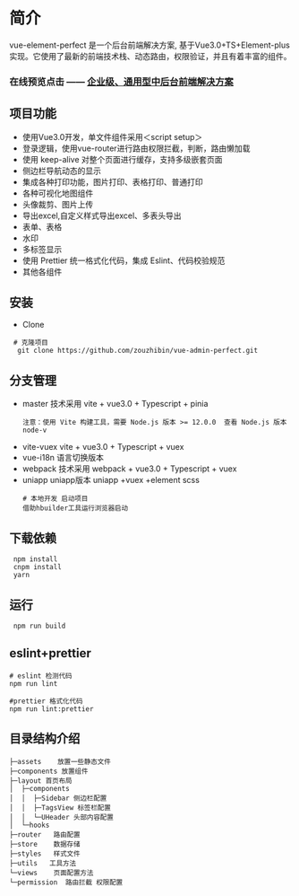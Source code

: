 # 简介
vue-element-perfect 是一个后台前端解决方案, 基于Vue3.0+TS+Element-plus实现。它使用了最新的前端技术栈、动态路由，权限验证，并且有着丰富的组件。

### 在线预览点击 —— [企业级、通用型中后台前端解决方案 ](http://182.61.5.190:8889/)

## 项目功能
- 使用Vue3.0开发，单文件组件采用＜script setup＞
- 登录逻辑，使用vue-router进行路由权限拦截，判断，路由懒加载
- 使用 keep-alive 对整个页面进行缓存，支持多级嵌套页面
- 侧边栏导航动态的显示
- 集成各种打印功能，图片打印、表格打印、普通打印
- 各种可视化地图组件
- 头像裁剪、图片上传
- 导出excel,自定义样式导出excel、多表头导出
- 表单、表格
- 水印  
- 多标签显示
- 使用 Prettier 统一格式化代码，集成 Eslint、代码校验规范
- 其他各组件

## 安装
- Clone
```
 # 克隆项目
  git clone https://github.com/zouzhibin/vue-admin-perfect.git
```

## 分支管理
- master 技术采用 vite + vue3.0 + Typescript + pinia
  ```
  注意：使用 Vite 构建工具，需要 Node.js 版本 >= 12.0.0  查看 Node.js 版本 node-v
  ```
- vite-vuex vite + vue3.0 + Typescript + vuex
- vue-i18n 语言切换版本
- webpack 技术采用 webpack + vue3.0 + Typescript + vuex
- uniapp uniapp版本 uniapp +vuex +element scss
  ```
  # 本地开发 启动项目
  借助hbuilder工具运行浏览器启动
  ```

## 下载依赖
```
 npm install
 cnpm install
 yarn 
```
## 运行
```
 npm run build 
```
## eslint+prettier
```
# eslint 检测代码
npm run lint

#prettier 格式化代码
npm run lint:prettier
```

## 目录结构介绍

```
├─assets    放置一些静态文件
├─components 放置组件
├─layout 首页布局
│  ├─components
│  │  ├─Sidebar 侧边栏配置
│  │  ├─TagsView 标签栏配置
│  │  └─UHeader 头部内容配置
│  └─hooks
├─router   路由配置
├─store    数据存储
├─styles   样式文件
├─utils   工具方法
└─views    页面配置方法
└─permission  路由拦截 权限配置
```




